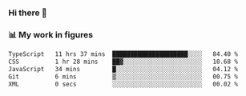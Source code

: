 ### Hi there 👋

### 📊 My work in figures

<!--START_SECTION:waka-->

```txt
TypeScript   11 hrs 37 mins  █████████████████████░░░░   84.40 %
CSS          1 hr 28 mins    ██▓░░░░░░░░░░░░░░░░░░░░░░   10.68 %
JavaScript   34 mins         █░░░░░░░░░░░░░░░░░░░░░░░░   04.12 %
Git          6 mins          ▒░░░░░░░░░░░░░░░░░░░░░░░░   00.75 %
XML          0 secs          ░░░░░░░░░░░░░░░░░░░░░░░░░   00.02 %
```

<!--END_SECTION:waka-->
